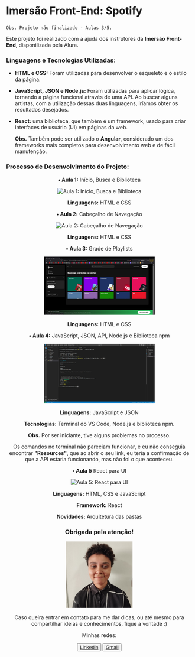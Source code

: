 <!DOCTYPE html>

<html>
<head>
  <meta http-equiv="CONTENT-TYPE" content="text/html; charset=UTF-8">
</head>
<body>
  <h1>
    Imersão Front-End: Spotify
  </h1>
  <code>Obs. Projeto não finalizado - Aulas 3/5.</code>
  <p></p>
  <p>
    Este projeto foi realizado com a ajuda dos instrutores da <strong>Imersão Front-End</strong>, disponilizada pela Alura.
  </p>
  <h3>Linguagens e Tecnologias Utilizadas:</h3>
  <ul> 
    <li>
      <strong>HTML e CSS:</strong> Foram utilizadas para desenvolver o esqueleto e o estilo da página.
    </li>
    <p></p>
    <li>
      <strong>JavaScript, JSON e Node.js:</strong> Foram utilizadas para aplicar lógica, tornando a página funcional através de uma API.
      Ao buscar alguns artistas, com a utilização dessas duas linguagens, iríamos obter os resultados desejados. 
    </li>
    <p></p>
    <li>
      <strong>React:</strong> uma biblioteca, que também é um framework, usado para criar interfaces de usuário (UI) em páginas da web.
    </li>
    <p><strong>Obs.</strong> Também pode ser utilizado o <strong>Angular</strong>, considerado um dos frameworks mais completos para desenvolvimento web e de fácil manutenção.</p>
  </ul>
  <p></p>
  <h3>Processo de Desenvolvimento do Projeto: </h3>
  <section align="center">
    <div class="Aula 1">
     <p><strong>• Aula 1:</strong> Início, Busca e Biblioteca</p>
      <img src="./src/assets/results/Aula 1 Início Busca Biblioteca.jpg" width="260px" alt="Aula 1: Início, Busca e Biblioteca">
      <p><strong>Linguagens:</strong> HTML e CSS</p>
    </div>
    <div class="Aula 2">
      <p><strong> • Aula 2:</strong> Cabeçalho de Navegação</p>
    <img src="./src/assets/results/Aula 2 Cabeçalho de Busca.jpg" width="300px" alt="Aula 2: Cabeçalho de Navegação">
     <p><strong>Linguagens:</strong> HTML e CSS</p>
    </div>
    <div class="Aula 3">
      <p><strong> • Aula 3:</strong> Grade de Playlists</p>
    <img src="./src/assets/results/Aula 3 Grade de Playlists.jpg" width="300px" alt="Aula 3: Grade de Playlists">
     <p><strong>Linguagens:</strong> HTML e CSS</p>
    </div>
    <div class="Aula 4">
      <p><strong> • Aula 4:</strong> JavaScript, JSON, API, Node
        js e Biblioteca npm</p>
    <img src="./src/assets/results/Aula 4 Sem Resources no terminal.jpg" width="300px" alt="Aula 4: API, Node.js e npm">
      <p><strong>Linguagens:</strong> JavaScript e JSON</p>
      <p><strong>Tecnologias:</strong> Terminal do VS Code, Node.js e biblioteca npm.</p>
      <p><strong>Obs.</strong> Por ser iniciante, tive alguns problemas no processo.</p>
      <p>Os comandos no terminal não pareciam funcionar, e eu não conseguia encontrar <strong>"Resources"</strong>, que ao abrir o seu link, eu teria a confirmação de que a API estaria funcionando, mas não foi o que aconteceu.</p>
    </div>
    <div class="Aula 5">
      <p><strong> • Aula 5</strong> React para UI</p>
      <img src="" alt="Aula 5: React para UI">
      <p><strong>Linguagens:</strong> HTML, CSS e JavaScript</p>
       <p><strong>Framework:</strong> React</p>
      <p><strong>Novidades:</strong> Arquitetura das pastas</p>
    </div>
  </section>
  <footer>
    <div align="center" class="minha foto">
       <h3>Obrigada pela atenção!</h3>
      <img src="./src/assets/results/minha foto.jpg" width="180px" alt="Estudante de Front-End">
      <p>Caso queira entrar em contato para me dar dicas, ou até mesmo para compartilhar ideias e conhecimentos, fique a vontade :)</p>
      <p>Minhas redes: </p>
      <button>
      <a href="https://www.linkedin.com/in/vanessaleite18">Linkedin</a>
        </button>
      <button>
      <a href="mailto:vanessabsleite173@gmail.com">Gmail</a>
        </button>
    </div>
  </footer>
  </body>
</html>
